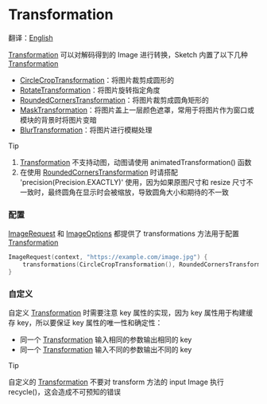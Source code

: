 # Transformation

翻译：[English](transformation.md)

[Transformation] 可以对解码得到的 Image 进行转换，Sketch 内置了以下几种 [Transformation]

* [CircleCropTransformation]：将图片裁剪成圆形的
* [RotateTransformation]：将图片旋转指定角度
* [RoundedCornersTransformation]：将图片裁剪成圆角矩形的
* [MaskTransformation]：将图片盖上一层颜色遮罩，常用于将图片作为窗口或模块的背景时将图片变暗
* [BlurTransformation]：将图片进行模糊处理

> [!TIP]
> 1. [Transformation] 不支持动图，动图请使用 animatedTransformation() 函数
> 2. 在使用 [RoundedCornersTransformation] 时请搭配 'precision(Precision.EXACTLY)' 使用，因为如果原图尺寸和
     resize 尺寸不一致时，最终圆角在显示时会被缩放，导致圆角大小和期待的不一致

### 配置

[ImageRequest] 和 [ImageOptions] 都提供了 transformations 方法用于配置 [Transformation]

```kotlin
ImageRequest(context, "https://example.com/image.jpg") {
    transformations(CircleCropTransformation(), RoundedCornersTransformation(20f))
}
```

### 自定义

自定义 [Transformation] 时需要注意 key 属性的实现，因为 key 属性用于构建缓存 key，所以要保证 key
属性的唯一性和确定性：

* 同一个 [Transformation] 输入相同的参数输出相同的 key
* 同一个 [Transformation] 输入不同的参数输出不同的 key

> [!TIP]
> 自定义的 [Transformation] 不要对 transform 方法的 input Image 执行 recycle()，这会造成不可预知的错误

[Transformation]: ../../sketch-core/src/commonMain/kotlin/com/github/panpf/sketch/transform/Transformation.kt

[CircleCropTransformation]: ../../sketch-core/src/commonMain/kotlin/com/github/panpf/sketch/transform/CircleCropTransformation.common.kt

[RotateTransformation]: ../../sketch-core/src/commonMain/kotlin/com/github/panpf/sketch/transform/RotateTransformation.common.kt

[RoundedCornersTransformation]: ../../sketch-core/src/commonMain/kotlin/com/github/panpf/sketch/transform/RoundedCornersTransformation.common.kt

[MaskTransformation]: ../../sketch-core/src/commonMain/kotlin/com/github/panpf/sketch/transform/MaskTransformation.common.kt

[BlurTransformation]: ../../sketch-core/src/commonMain/kotlin/com/github/panpf/sketch/transform/BlurTransformation.common.kt

[ImageRequest]: ../../sketch-core/src/commonMain/kotlin/com/github/panpf/sketch/request/ImageRequest.common.kt

[ImageOptions]: ../../sketch-core/src/commonMain/kotlin/com/github/panpf/sketch/request/ImageOptions.common.kt